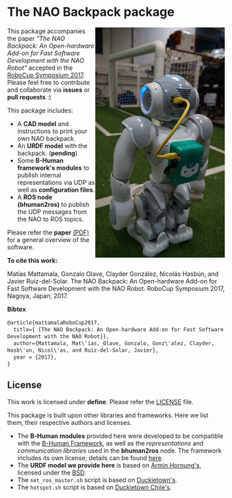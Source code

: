 # The NAO Backpack package

<img src="backpack_cad/real_nao_with_backpack.JPG"  width="300" align="right"/>

This package accompanies the paper _"The NAO Backpack: An Open-hardware Add-on for Fast Software Development with the NAO Robot"_ accepted in the [RoboCup Symposium 2017](https://www.robocup2017.org/). Please feel free to contribute and collaborate via **issues** or **pull requests** :)

This package includes:

- A **CAD model** and instructions to print your own NAO backpack.
- An **URDF model** with the backpack. (**pending**)
- Some **B-Human framework's modules** to publish internal representations via UDP as well as **configuration files**.
- A **ROS node (bhuman2ros)** to publish the UDP messages from the NAO to ROS topics.

Please refer the **paper** [(PDF)](https://github.com/uchile-robotics/nao-backpack) for a general overview of the software.

**To cite this work:**

Matías Mattamala, Gonzalo Olave, Clayder González, Nicolás Hasbún, and Javier Ruiz-del-Solar. The NAO Backpack: An Open-hardware Add-on for Fast Software Development with the NAO Robot. RoboCup Symposium 2017, Nagoya, Japan, 2017. 

**Bibtex**

    @article{mattamalaRoboCup2017,
      title={ {The NAO Backpack: An Open-hardware Add-on for Fast Software Development with the NAO Robot}},
      author={Mattamala, Mat\'ias, Olave, Gonzalo, Gonz\'alez, Clayder, Hasb\'un, Nicol\'as, and Ruiz-del-Solar, Javier},
      year = {2017},
    }

## License
This work is licensed under **define**. Please refer the [LICENSE](LICENSE.md) file.

This package is built upon other libraries and frameworks. Here we list them, their respective authors and licenses.

* The **B-Human modules** provided here were developed to be compatible with the [B-Human Framework](https://github.com/bhuman/BHumanCodeRelease), as well as the _representations_ and _communication libraries_ used in the **bhuman2ros** node. The framework includes its own license; details can be found [here](https://github.com/bhuman/BHumanCodeRelease/blob/master/License.txt).
* The **URDF model we provide here** is based on [Armin Hornung's](http://wiki.ros.org/nao_robot), licensed under the [BSD](https://github.com/ros-naoqi/nao_robot/blob/master/LICENSE.txt).
* The `set_ros_master.sh` script is based on [Duckietown's](http://wwww.github.com/duckietown/Software.git).
* The `hotspot.sh` script is based on [Duckietown Chile's](http://www.github.com/Duckietown-Chile/Software.git).
